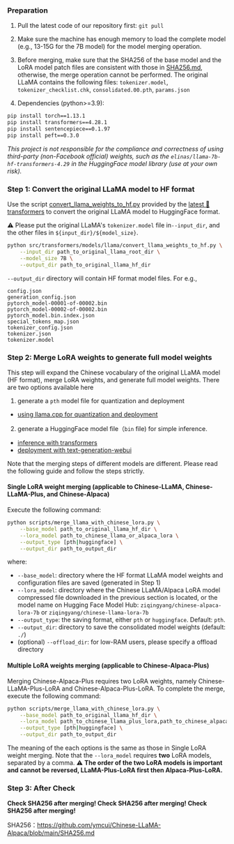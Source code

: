 ### Preparation

1. Pull the latest code of our repository first: `git pull`

2. Make sure the machine has enough memory to load the complete model (e.g., 13-15G for the 7B model) for the model merging operation.

3. Before merging, make sure that the SHA256 of the base model and the LoRA model patch files are consistent with those in [SHA256.md](https://github.com/ymcui/Chinese-LLaMA-Alpaca/blob/main/SHA256.md), otherwise, the merge operation cannot be performed. The original LLaMA contains the following files: `tokenizer.model`, `tokenizer_checklist.chk`, `consolidated.00.pth`, `params.json`

4. Dependencies (python>=3.9):

```bash
pip install torch==1.13.1
pip install transformers==4.28.1
pip install sentencepiece==0.1.97
pip install peft==0.3.0
```

*This project is not responsible for the compliance and correctness of using third-party (non-Facebook official) weights, such as the `elinas/llama-7b-hf-transformers-4.29` in the HuggingFace model library (use at your own risk).*

### Step 1: Convert the original LLaMA model to HF format

Use the script [convert_llama_weights_to_hf.py](https://github.com/huggingface/transformers/blob/main/src/transformers/models/llama/convert_llama_weights_to_hf.py) provided by the [latest 🤗transformers](https://huggingface.co/docs/transformers/installation#install-from-source) to convert the original LLaMA model to HuggingFace format. 

⚠️ Please put the original LLaMA's `tokenizer.model` file in`--input_dir`, and the other files in `${input_dir}/${model_size}`.

```bash
python src/transformers/models/llama/convert_llama_weights_to_hf.py \
    --input_dir path_to_original_llama_root_dir \
    --model_size 7B \
    --output_dir path_to_original_llama_hf_dir
```

`--output_dir` directory will contain HF format model files. For e.g.,

```
config.json
generation_config.json
pytorch_model-00001-of-00002.bin
pytorch_model-00002-of-00002.bin
pytorch_model.bin.index.json
special_tokens_map.json
tokenizer_config.json
tokenizer.json
tokenizer.model
```

### Step 2: Merge LoRA weights to generate full model weights

This step will expand the Chinese vocabulary of the original LLaMA model (HF format), merge LoRA weights, and generate full model weights. There are two options available here

1. generate a `pth` model file for quantization and deployment
- [using llama.cpp for quantization and deployment](./llama.cpp-Deployment)

2. generate a HuggingFace model file（`bin` file) for simple inference. 
- [inference with transformers](./Inference-with-Transformers)
- [deployment with text-generation-webui](./text-generation-webui)

Note that the merging steps of different models are different. Please read the following guide and follow the steps strictly.

#### Single LoRA weight merging (applicable to Chinese-LLaMA, Chinese-LLaMA-Plus, and Chinese-Alpaca)

Execute the following command:

```bash
python scripts/merge_llama_with_chinese_lora.py \
    --base_model path_to_original_llama_hf_dir \
    --lora_model path_to_chinese_llama_or_alpaca_lora \
    --output_type [pth|huggingface] \
    --output_dir path_to_output_dir 
```
where:

- `--base_model`: directory where the HF format LLaMA model weights and configuration files are saved (generated in Step 1)
- `--lora_model`: directory where the Chinese LLaMA/Alpaca LoRA model compressed file downloaded in the previous section is located, or the model name on Hugging Face Model Hub: `ziqingyang/chinese-alpaca-lora-7b` or `ziqingyang/chinese-llama-lora-7b`
- `--output_type`: the saving format, either `pth` or `huggingface`. Default: `pth`.
- `--output_dir`: directory to save the consolidated model weights (default: `./`)
- (optional) `--offload_dir`: for low-RAM users, please specify a offload directory


#### Multiple LoRA weights merging (applicable to Chinese-Alpaca-Plus)

Merging Chinese-Alpaca-Plus requires two LoRA weights, namely Chinese-LLaMA-Plus-LoRA and Chinese-Alpaca-Plus-LoRA. To complete the merge, execute the following command:

```bash
python scripts/merge_llama_with_chinese_lora.py \
    --base_model path_to_original_llama_hf_dir \
    --lora_model path_to_chinese_llama_plus_lora,path_to_chinese_alpaca_plus_lora \
    --output_type [pth|huggingface] \
    --output_dir path_to_output_dir 
```

The meaning of the each options is the same as those in Single LoRA weight merging. Note that the `--lora_model` requires **two** LoRA models, separated by a comma. ⚠️ **The order of the two LoRA models is important and cannot be reversed, LLaMA-Plus-LoRA first then Alpaca-Plus-LoRA.** 

### Step 3: After Check

**Check SHA256 after merging! Check SHA256 after merging! Check SHA256 after merging!**

SHA256：https://github.com/ymcui/Chinese-LLaMA-Alpaca/blob/main/SHA256.md
